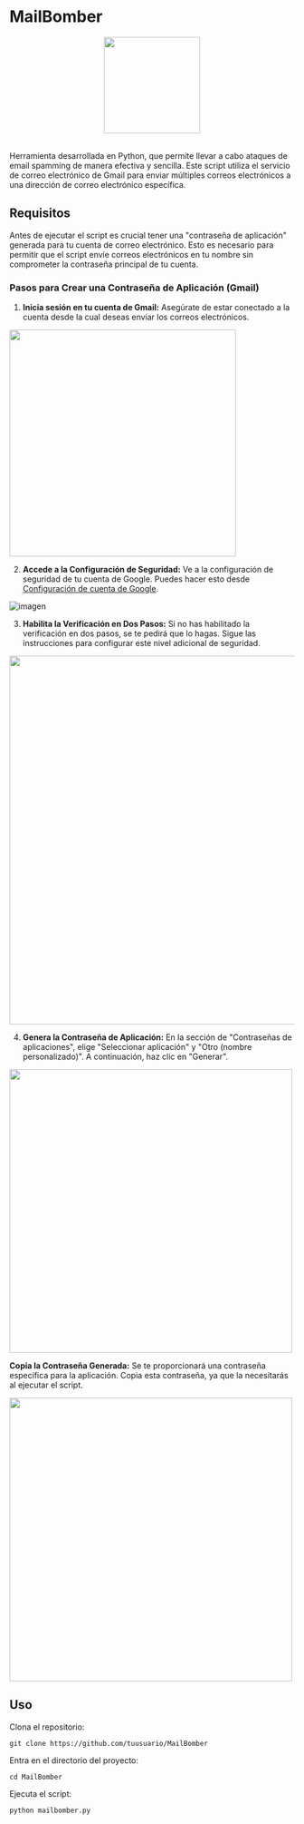 # MailBomber

<div align="center">
  <img src="https://github.com/0xJuaNc4/MailStorm/assets/130152767/5b6500eb-6ca4-4644-a6c2-9fb19bd811ae" width="170px">
</div>
<br>

Herramienta desarrollada en Python, que permite llevar a cabo ataques de email spamming de manera efectiva y sencilla. Este script utiliza el servicio de correo electrónico de Gmail para enviar múltiples correos electrónicos a una dirección de correo electrónico específica.

## Requisitos
Antes de ejecutar el script es crucial tener una "contraseña de aplicación" generada para tu cuenta de correo electrónico. Esto es necesario para permitir que el script envíe correos electrónicos en tu nombre sin comprometer la contraseña principal de tu cuenta.

### Pasos para Crear una Contraseña de Aplicación (Gmail)

1. **Inicia sesión en tu cuenta de Gmail:** Asegúrate de estar conectado a la cuenta desde la cual deseas enviar los correos electrónicos.

<img src="https://github.com/0xJuaNc4/MailStorm/assets/130152767/d02cb09f-0042-4350-8884-da66ee4909d2" width="400px">

2. **Accede a la Configuración de Seguridad:** Ve a la configuración de seguridad de tu cuenta de Google. Puedes hacer esto desde [Configuración de cuenta de Google](https://myaccount.google.com/).

![imagen](https://github.com/0xJuaNc4/MailStorm/assets/130152767/833498eb-9604-4a26-b33f-b83046c1dee1)

3. **Habilita la Verificación en Dos Pasos:** Si no has habilitado la verificación en dos pasos, se te pedirá que lo hagas. Sigue las instrucciones para configurar este nivel adicional de seguridad.

<div align="center">
<img src="https://github.com/0xJuaNc4/MailStorm/assets/130152767/b1ee1be6-f1d5-4484-84f0-60c0354cee32" width="650px">
</div>

4. **Genera la Contraseña de Aplicación:** En la sección de "Contraseñas de aplicaciones", elige "Seleccionar aplicación" y "Otro (nombre personalizado)". A continuación, haz clic en "Generar".

<img src="https://github.com/0xJuaNc4/MailBomber/assets/130152767/96b13b0a-4ee4-44d9-ae45-ae160227d678" width="500px">

 **Copia la Contraseña Generada:** Se te proporcionará una contraseña específica para la aplicación. Copia esta contraseña, ya que la necesitarás al ejecutar el script.

<img src="https://github.com/0xJuaNc4/MailStorm/assets/130152767/eb95df5e-93eb-4e78-96da-b17b60f0a902" width="500px">


## Uso

Clona el repositorio:
```
git clone https://github.com/tuusuario/MailBomber
```
Entra en el directorio del proyecto:
```
cd MailBomber
```
Ejecuta el script:
```
python mailbomber.py
```
